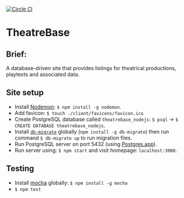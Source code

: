 [![Circle CI](https://circleci.com/gh/andygout/theatrebase_nodejs/tree/master.svg?style=svg)](https://circleci.com/gh/andygout/theatrebase_nodejs)


TheatreBase
=================


Brief:
-------

A database-driven site that provides listings for theatrical productions, playtexts and associated data.


Site setup
-------

- Install [Nodemon](http://nodemon.io): `$ npm install -g nodemon`.
- Add favicon: `$ touch ./client/favicons/favicon.ico`
- Create PostgreSQL database called `theatrebase_nodejs`: `$ psql` -> `$ CREATE DATABASE theatrebase_nodejs`.
- Install [`db-migrate`](https://www.npmjs.com/package/db-migrate) globally (`npm install -g db-migrate`) then run command `$ db-migrate up` to run migration files.
- Run PostgreSQL server on port 5432 (using [Postgres.app](http://postgresapp.com)).
- Run server using: `$ npm start` and visit homepage: `localhost:3000`.


Testing
-------

- Install [mocha](https://www.npmjs.com/package/mocha) globally: `$ npm install -g mocha`
- `$ npm test`
